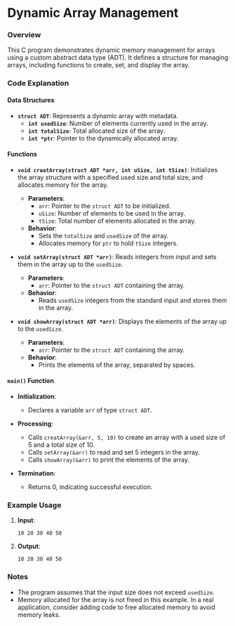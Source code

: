# Dynamic Array Management

### Overview

This C program demonstrates dynamic memory management for arrays using a custom abstract data type (ADT). It defines a structure for managing arrays, including functions to create, set, and display the array.

### Code Explanation

#### Data Structures

- **`struct ADT`**: Represents a dynamic array with metadata.
  - **`int usedSize`**: Number of elements currently used in the array.
  - **`int totalSize`**: Total allocated size of the array.
  - **`int *ptr`**: Pointer to the dynamically allocated array.

#### Functions

- **`void creatArray(struct ADT *arr, int uSize, int tSize)`**: Initializes the array structure with a specified used size and total size, and allocates memory for the array.
  - **Parameters**:
    - `arr`: Pointer to the `struct ADT` to be initialized.
    - `uSize`: Number of elements to be used in the array.
    - `tSize`: Total number of elements allocated in the array.
  - **Behavior**:
    - Sets the `totalSize` and `usedSize` of the array.
    - Allocates memory for `ptr` to hold `tSize` integers.

- **`void setArray(struct ADT *arr)`**: Reads integers from input and sets them in the array up to the `usedSize`.
  - **Parameters**:
    - `arr`: Pointer to the `struct ADT` containing the array.
  - **Behavior**:
    - Reads `usedSize` integers from the standard input and stores them in the array.

- **`void showArray(struct ADT *arr)`**: Displays the elements of the array up to the `usedSize`.
  - **Parameters**:
    - `arr`: Pointer to the `struct ADT` containing the array.
  - **Behavior**:
    - Prints the elements of the array, separated by spaces.

#### `main()` Function

- **Initialization**:
  - Declares a variable `arr` of type `struct ADT`.

- **Processing**:
  - Calls `creatArray(&arr, 5, 10)` to create an array with a used size of 5 and a total size of 10.
  - Calls `setArray(&arr)` to read and set 5 integers in the array.
  - Calls `showArray(&arr)` to print the elements of the array.

- **Termination**:
  - Returns 0, indicating successful execution.

### Example Usage

1. **Input**:
    ```
    10 20 30 40 50
    ```

2. **Output**:
    ```
    10 20 30 40 50 
    ```

### Notes

- The program assumes that the input size does not exceed `usedSize`.
- Memory allocated for the array is not freed in this example. In a real application, consider adding code to free allocated memory to avoid memory leaks.
